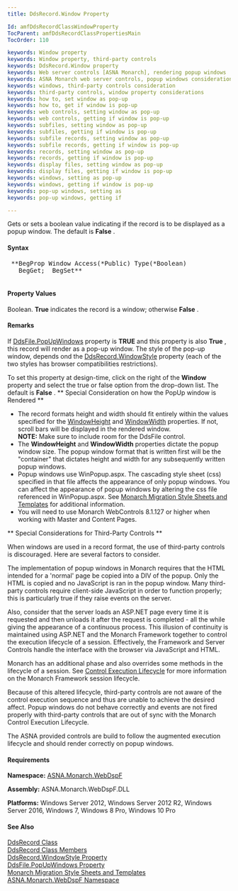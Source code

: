 ```yaml
---
title: DdsRecord.Window Property

Id: amfDdsRecordClassWindowProperty
TocParent: amfDdsRecordClassPropertiesMain
TocOrder: 110

keywords: Window property
keywords: Window property, third-party controls
keywords: DdsRecord.Window property
keywords: Web server controls [ASNA Monarch], rendering popup windows
keywords: ASNA Monarch web server controls, popup windows considerations
keywords: windows, third-party controls consideration
keywords: third-party controls, window property considerations
keywords: how to, set window as pop-up
keywords: how to, get if window is pop-up
keywords: web controls, setting window as pop-up
keywords: web controls, getting if window is pop-up
keywords: subfiles, setting window as pop-up
keywords: subfiles, getting if window is pop-up
keywords: subfile records, setting window as pop-up
keywords: subfile records, getting if window is pop-up
keywords: records, setting window as pop-up
keywords: records, getting if window is pop-up
keywords: display files, setting window as pop-up
keywords: display files, getting if window is pop-up
keywords: windows, setting as pop-up
keywords: windows, getting if window is pop-up
keywords: pop-up windows, setting as
keywords: pop-up windows, getting if

---
```


Gets or sets a boolean value indicating if the record is to be displayed as a popup window. The default is **False** .

#### Syntax
<pre class="prettyprint">
 **BegProp Window Access(*Public) Type(*Boolean)
   BegGet;  BegSet** 
            </pre>

#### Property Values
Boolean. **True** indicates the record is a window; otherwise **False** .

#### Remarks
If [ DdsFile.PopUpWindows](amfDdsFileClassPopUpWindowsProperty.html) property is **TRUE** and this property is also **True** , this record will render as a pop-up window. The style of the pop-up window, depends ond the [ DdsRecord.WindowStyle](amfDdsRecordClassWindowStyleProperty.html) property (each of the two styles has browser compatibilities restrictions).

To set this property at design-time, click on the right of the **Window** property and select the true or false option from the drop-down list. The default is **False** .
**
Special Consideration on how the PopUp window is Rendered
** 

- The record formats height and width should fit entirely
        within the values specified for the 
        [
        WindowHeight](amfDdsRecordClassWindowHeightProperty.html) and 
        [
        WindowWidth](amfDdsRecordClassWindowWidthProperty.html) properties.  If not, scroll bars will
        be displayed in the rendered window.  
 **NOTE:**  Make sure to include room for
        the DdsFile control.
- The 
 **WindowHeight**  and 
 **WindowWidth**  properties dictate the popup
        window size.  The popup window format that is written
        first will be the "container" that dictates height and
        width for any subsequently written popup windows.
- Popup windows use WinPopup.aspx. 
        The cascading style sheet (css) specified in that
        file affects the appearance of only popup
        windows.  You can affect the appearance of popup
        windows by altering the css file referenced in
        WinPopup.aspx.  See 
        [Monarch
        Migration Style Sheets and Templates](amfMoreAboutStyleSheets.html) for additional
        information.
- You will need to use Monarch WebControls 8.1.127 or
        higher when working with Master and Content Pages.

**
Special Considerations for Third-Party Controls
** 

When windows are used in a record format, the use of third-party controls is discouraged. Here are several factors to consider.

The implementation of popup windows in Monarch requires that the HTML intended for a 'normal' page be copied into a DIV of the popup. Only the HTML is copied and no JavaScript is ran in the popup window. Many third-party controls require client-side JavaScript in order to function properly; this is particularly true if they raise events on the server.

Also, consider that the server loads an ASP.NET page every time it is requested and then unloads it after the request is completed - all the while giving the appearance of a continuous process. This illusion of continuity is maintained using ASP.NET and the Monarch Framework together to control the execution lifecycle of a session. Effectively, the Framework and Server Controls handle the interface with the browser via JavaScript and HTML.

Monarch has an additional phase and also overrides some methods in the lifecycle of a session. See [ Control Execution Lifecycle](amfconControlExecutionLifecycle.html) for more information on the Monarch Framework session lifecycle.

Because of this altered lifecycle, third-party controls are not aware of the control execution sequence and thus are unable to achieve the desired affect. Popup windows do not behave correctly and events are not fired properly with third-party controls that are out of sync with the Monarch Control Execution Lifecycle.

The ASNA provided controls are build to follow the augmented execution lifecycle and should render correctly on popup windows.

#### Requirements
**Namespace:** [ASNA.Monarch.WebDspF](amfWebDspFNamespace.html)

**Assembly:** ASNA.Monarch.WebDspF.DLL

**Platforms:** Windows Server 2012, Windows Server 2012 R2, Windows Server 2016, Windows 7, Windows 8 Pro, Windows 10 Pro

#### See Also
[DdsRecord Class](amfDdsRecordClass.html) <br /> [DdsRecord Class Members](amfDdsRecordClassMembers.html) <br /> [ DdsRecord.WindowStyle Property](amfDdsRecordClassWindowStyleProperty.html) <br /> [ DdsFile.PopUpWindows Property](amfDdsFileClassPopUpWindowsProperty.html) <br /> [Monarch Migration Style Sheets and Templates](amfMoreAboutStyleSheets.html) <br />[ ASNA.Monarch.WebDspF Namespace](amfWebDspFNamespace.html)
